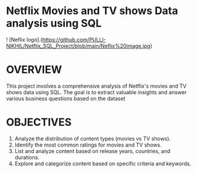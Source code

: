 # Netflix Movies and TV shows Data analysis using SQL


! [Neflix logo].(https://github.com/PULLI-NIKHIL/Netflix_SQL_Project/blob/main/Neflix%20image.jpg)

# OVERVIEW
This project involves a comprehensive analysis of Netflix's movies and TV shows data using SQL. The goal is to extract valuable insights and answer various business questions based on the dataset

# OBJECTIVES
1. Analyze the distribution of content types (movies vs TV shows).
2. Identify the most common ratings for movies and TV shows.
3. List and analyze content based on release years, countries, and durations.
4. Explore and categorize content based on specific criteria and keywords.

